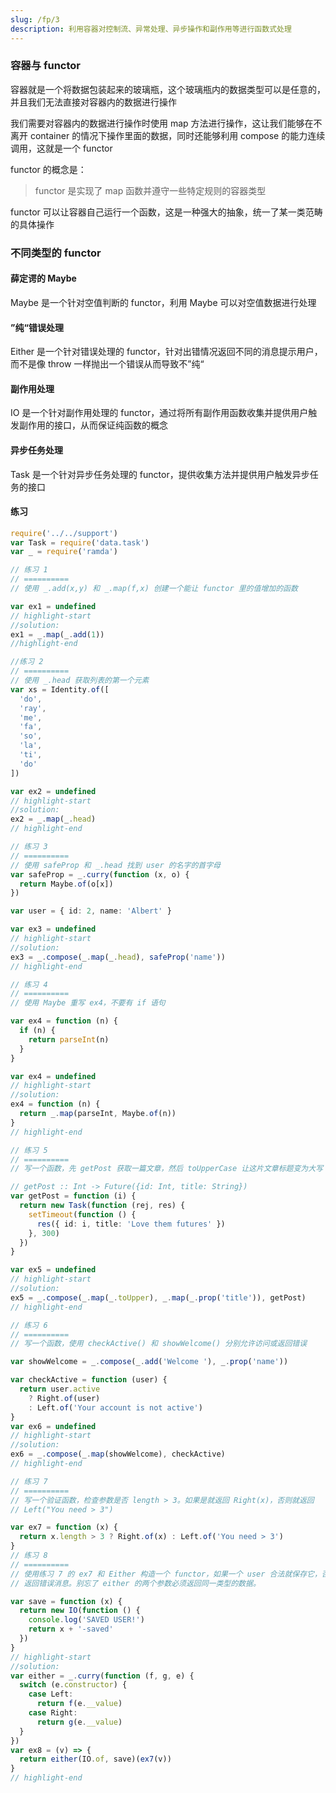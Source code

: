 ```yaml
---
slug: /fp/3
description: 利用容器对控制流、异常处理、异步操作和副作用等进行函数式处理
---
```


### 容器与 functor

容器就是一个将数据包装起来的玻璃瓶，这个玻璃瓶内的数据类型可以是任意的，并且我们无法直接对容器内的数据进行操作

我们需要对容器内的数据进行操作时使用 map 方法进行操作，这让我们能够在不离开 container 的情况下操作里面的数据，同时还能够利用 compose 的能力连续调用，这就是一个 functor

functor 的概念是：

> functor 是实现了 map 函数并遵守一些特定规则的容器类型

functor 可以让容器自己运行一个函数，这是一种强大的抽象，统一了某一类范畴的具体操作

### 不同类型的 functor

#### 薛定谔的 Maybe

Maybe 是一个针对空值判断的 functor，利用 Maybe 可以对空值数据进行处理

#### ”纯“错误处理

Either 是一个针对错误处理的 functor，针对出错情况返回不同的消息提示用户，而不是像 throw 一样抛出一个错误从而导致不”纯“

#### 副作用处理

IO 是一个针对副作用处理的 functor，通过将所有副作用函数收集并提供用户触发副作用的接口，从而保证纯函数的概念

#### 异步任务处理

Task 是一个针对异步任务处理的 functor，提供收集方法并提供用户触发异步任务的接口

#### 练习

```typescript
require('../../support')
var Task = require('data.task')
var _ = require('ramda')

// 练习 1
// ==========
// 使用 _.add(x,y) 和 _.map(f,x) 创建一个能让 functor 里的值增加的函数

var ex1 = undefined
// highlight-start
//solution:
ex1 = _.map(_.add(1))
//highlight-end

//练习 2
// ==========
// 使用 _.head 获取列表的第一个元素
var xs = Identity.of([
  'do',
  'ray',
  'me',
  'fa',
  'so',
  'la',
  'ti',
  'do'
])

var ex2 = undefined
// highlight-start
//solution:
ex2 = _.map(_.head)
// highlight-end

// 练习 3
// ==========
// 使用 safeProp 和 _.head 找到 user 的名字的首字母
var safeProp = _.curry(function (x, o) {
  return Maybe.of(o[x])
})

var user = { id: 2, name: 'Albert' }

var ex3 = undefined
// highlight-start
//solution:
ex3 = _.compose(_.map(_.head), safeProp('name'))
// highlight-end

// 练习 4
// ==========
// 使用 Maybe 重写 ex4，不要有 if 语句

var ex4 = function (n) {
  if (n) {
    return parseInt(n)
  }
}

var ex4 = undefined
// highlight-start
//solution:
ex4 = function (n) {
  return _.map(parseInt, Maybe.of(n))
}
// highlight-end

// 练习 5
// ==========
// 写一个函数，先 getPost 获取一篇文章，然后 toUpperCase 让这片文章标题变为大写

// getPost :: Int -> Future({id: Int, title: String})
var getPost = function (i) {
  return new Task(function (rej, res) {
    setTimeout(function () {
      res({ id: i, title: 'Love them futures' })
    }, 300)
  })
}

var ex5 = undefined
// highlight-start
//solution:
ex5 = _.compose(_.map(_.toUpper), _.map(_.prop('title')), getPost)
// highlight-end

// 练习 6
// ==========
// 写一个函数，使用 checkActive() 和 showWelcome() 分别允许访问或返回错误

var showWelcome = _.compose(_.add('Welcome '), _.prop('name'))

var checkActive = function (user) {
  return user.active
    ? Right.of(user)
    : Left.of('Your account is not active')
}
var ex6 = undefined
// highlight-start
//solution:
ex6 = _.compose(_.map(showWelcome), checkActive)
// highlight-end

// 练习 7
// ==========
// 写一个验证函数，检查参数是否 length > 3。如果是就返回 Right(x)，否则就返回
// Left("You need > 3")

var ex7 = function (x) {
  return x.length > 3 ? Right.of(x) : Left.of('You need > 3')
}
// 练习 8
// ==========
// 使用练习 7 的 ex7 和 Either 构造一个 functor，如果一个 user 合法就保存它，否则
// 返回错误消息。别忘了 either 的两个参数必须返回同一类型的数据。

var save = function (x) {
  return new IO(function () {
    console.log('SAVED USER!')
    return x + '-saved'
  })
}
// highlight-start
//solution:
var either = _.curry(function (f, g, e) {
  switch (e.constructor) {
    case Left:
      return f(e.__value)
    case Right:
      return g(e.__value)
  }
})
var ex8 = (v) => {
  return either(IO.of, save)(ex7(v))
}
// highlight-end
```
